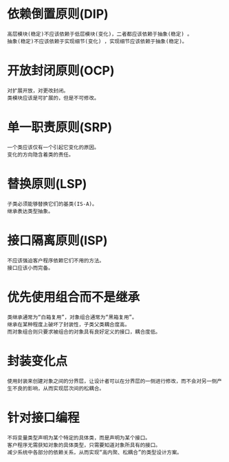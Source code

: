 # 依赖倒置原则(DIP)
```
高层模块(稳定)不应该依赖于低层模块(变化)，二者都应该依赖于抽象(稳定) 。
抽象(稳定)不应该依赖于实现细节(变化) ，实现细节应该依赖于抽象(稳定)。
```

# 开放封闭原则(OCP)
```
对扩展开放，对更改封闭。
类模块应该是可扩展的，但是不可修改。
```

# 单一职责原则(SRP)
```
一个类应该仅有一个引起它变化的原因。
变化的方向隐含着类的责任。
```

# 替换原则(LSP)
```
子类必须能够替换它们的基类(IS-A)。
继承表达类型抽象。
```

# 接口隔离原则(ISP)
```
不应该强迫客户程序依赖它们不用的方法。
接口应该小而完备。
```

# 优先使用组合而不是继承
```
类继承通常为“白箱复用”，对象组合通常为“黑箱复用”。
继承在某种程度上破坏了封装性，子类父类耦合度高。
而对象组合则只要求被组合的对象具有良好定义的接口，耦合度低。
```

# 封装变化点
```
使用封装来创建对象之间的分界层，让设计者可以在分界层的一侧进行修改，而不会对另一侧产生不良的影响，从而实现层次间的松耦合。
```

# 针对接口编程
```
不将变量类型声明为某个特定的具体类，而是声明为某个接口。
客户程序无需获知对象的具体类型，只需要知道对象所具有的接口。
减少系统中各部分的依赖关系，从而实现“高内聚、松耦合”的类型设计方案。
```
